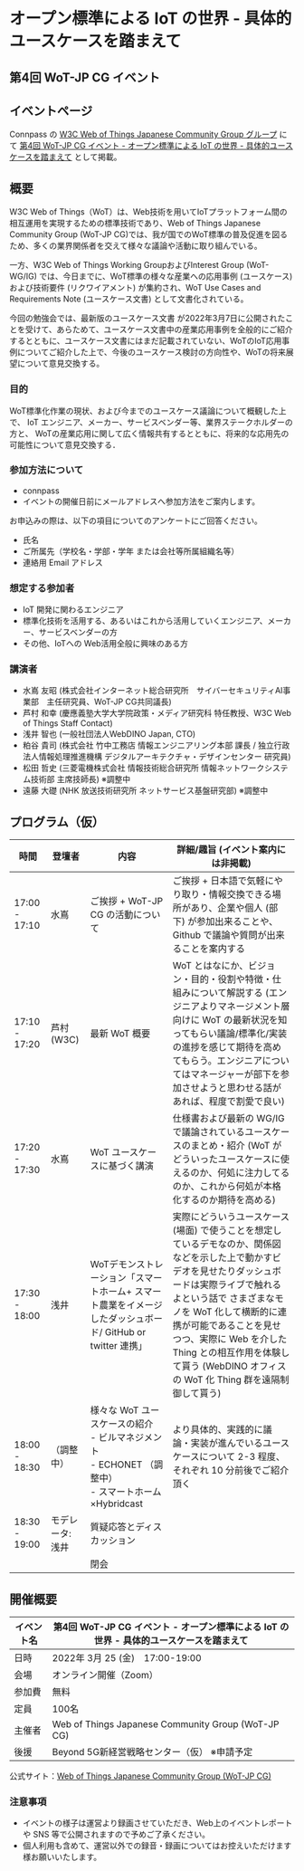 # オープン標準による IoT の世界 - 具体的ユースケースを踏まえて
## 第4回 WoT-JP CG イベント

## イベントページ

Connpass の [W3C Web of Things Japanese Community Group グループ](https://wot-jp-cg.connpass.com/) にて [第4回 WoT-JP CG イベント - オープン標準による IoT の世界 - 具体的ユースケースを踏まえて](https://wot-jp-cg.connpass.com/event/242456/) として掲載。


## 概要
W3C Web of Things（WoT）は、Web技術を用いてIoTプラットフォーム間の相互運用を実現するための標準技術であり、Web of Things Japanese Community Group (WoT-JP CG)では、我が国でのWoT標準の普及促進を図るため、多くの業界関係者を交えて様々な議論や活動に取り組んでいる。

一方、W3C Web of Things Working GroupおよびInterest Group (WoT-WG/IG) では、今日までに、WoT標準の様々な産業への応用事例 (ユースケース) および技術要件 (リクワイアメント) が集約され、WoT Use Cases and Requirements Note (ユースケース文書) として文書化されている。

今回の勉強会では、最新版のユースケース文書 が2022年3月7日に公開されたことを受けて、あらためて、ユースケース文書中の産業応用事例を全般的にご紹介するとともに、ユースケース文書にはまだ記載されていない、WoTのIoT応用事例についてご紹介した上で、今後のユースケース検討の方向性や、WoTの将来展望について意見交換する。

### 目的
WoT標準化作業の現状、および今までのユースケース議論について概観した上で、
IoT エンジニア、メーカー、サービスベンダー等、業界ステークホルダーの方と、
WoTの産業応用に関して広く情報共有するとともに、将来的な応用先の可能性について意見交換する．

### 参加方法について
- connpass
- イベントの開催日前にメールアドレスへ参加方法をご案内します。

お申込みの際は、以下の項目についてのアンケートにご回答ください。
- 氏名
- ご所属先（学校名・学部・学年 または会社等所属組織名等）
- 連絡用 Email アドレス

### 想定する参加者
* IoT 開発に関わるエンジニア
* 標準化技術を活用する、あるいはこれから活用していくエンジニア、メーカー、サービスベンダーの方
* その他、IoTへの Web活用全般に興味のある方

### 講演者
- 水嶌 友昭 (株式会社インターネット総合研究所　サイバーセキュリティAI事業部　主任研究員、WoT-JP CG共同議長)
- 芦村 和幸 (慶應義塾大学大学院政策・メディア研究科 特任教授、W3C Web of Things Staff Contact)
- 浅井 智也 (一般社団法人WebDINO Japan, CTO)
- 粕谷 貴司 (株式会社 竹中工務店 情報エンジニアリング本部 課⻑ / 独立行政法人情報処理推進機構 デジタルアーキテクチャ・デザインセンター 研究員)
- 松田 哲史 (三菱電機株式会社 情報技術総合研究所 情報ネットワークシステム技術部 主席技師⻑) ※調整中
- 遠藤 大礎 (NHK 放送技術研究所 ネットサービス基盤研究部) ※調整中

## プログラム（仮）
| 時間          | 登壇者                     | 内容                                                         | 詳細/趣旨 (イベント案内には非掲載)                           |
| ------------- | -------------------------- | ------------------------------------------------------------ | ------------------------------------------------------------ |
| 17:00 - 17:10 | 水嶌                       | ご挨拶 + WoT-JP CG の活動について                            | ご挨拶 + 日本語で気軽にやり取り・情報交換できる場所があり、企業や個人 (部下) が参加出来ることや、Github で議論や質問が出来ることを案内する |
| 17:10 - 17:20 | 芦村 (W3C)                 | 最新 WoT 概要                                                | WoT とはなにか、ビジョン・目的・役割や特徴・仕組みについて解説する (エンジニアよりマネージメント層向けに WoT の最新状況を知ってもらい議論/標準化/実装の進捗を感じて期待を高めてもらう。エンジニアについてはマネージャーが部下を参加させようと思わせる話があれば、程度で割愛で良い) |
| 17:20 - 17:30 | 水嶌                       | WoT ユースケースに基づく講演                                 | 仕様書および最新の WG/IG で議論されているユースケースのまとめ・紹介 (WoT がどういったユースケースに使えるのか、何処に注力してるのか、これから何処が本格化するのか期待を高める) |
| 17:30 - 18:00 | 浅井                       | WoTデモンストレーション「スマートホーム+ スマート農業をイメージしたダッシュボード/ GitHub or twitter 連携」 | 実際にどういうユースケース (場面) で使うことを想定しているデモなのか、関係図などを示した上で動かすビデオを見せたりダッシュボードは実際ライブで触れるよという話で さまざまなモノを WoT 化して横断的に連携が可能であることを見せつつ、実際に Web を介した Thing との相互作用を体験して貰う (WebDINO オフィスの WoT 化 Thing 群を遠隔制御して貰う) |
| 18:00 - 18:30 | （調整中） | 様々な WoT ユースケースの紹介 <br> - ビルマネジメント <br> - ECHONET （調整中） <br> - スマートホーム×Hybridcast                                | より具体的、実践的に議論・実装が進んでいるユースケースについて 2-3 程度、それぞれ 10 分前後でご紹介頂く |
| 18:30 - 19:00 | モデレータ: 浅井           | 質疑応答とディスカッション                                   |                                                              |
|               |                            | 閉会                                                         |                                                              |

## 開催概要
| イベント名 | 第4回 WoT-JP CG イベント - オープン標準による IoT の世界 - 具体的ユースケースを踏まえて |
| ---------- | ------------------------------------------------------------ |
| 日時       | 2022年 3月 25 (金)　17:00-19:00                         |
| 会場       | オンライン開催（Zoom）                                |
| 参加費     | 無料                                                |
| 定員       | 100名                                          |
| 主催者 | Web of Things Japanese Community Group (WoT-JP CG)         |
| 後援 | Beyond 5G新経営戦略センター（仮） ※申請予定           |

公式サイト：[Web of Things Japanese Community Group (WoT-JP CG)](https://wot-jp-cg.netlify.app/#/) 

### 注意事項
- イベントの様子は運営より録画させていただき、Web上のイベントレポートや SNS 等で公開されますので予めご了承ください。
- 個人利用も含めて、運営以外での録音・録画についてはお控えいただけます様お願いいたします。
